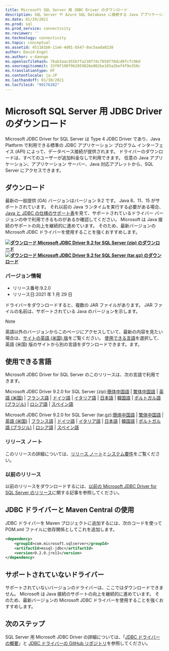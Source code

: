 ```yaml
---
title: Microsoft SQL Server 用 JDBC Driver のダウンロード
description: SQL Server や Azure SQL Database に接続する Java アプリケーションを開発するには、Microsoft JDBC Driver for SQL Server をダウンロードします。
ms.date: 01/29/2021
ms.prod: sql
ms.prod_service: connectivity
ms.reviewer: ''
ms.technology: connectivity
ms.topic: conceptual
ms.assetid: 451181b8-11e6-4d01-b547-9ac5aada8238
author: David-Engel
ms.author: v-daenge
ms.openlocfilehash: 76ab3aac455b7fa230f7dcf850f78dcd0fcfc96d
ms.sourcegitcommit: 33f0f190f962059826e002be165a2bef4f9e350c
ms.translationtype: HT
ms.contentlocale: ja-JP
ms.lasthandoff: 01/30/2021
ms.locfileid: "99176282"
---
```

# <a name="download-microsoft-jdbc-driver-for-sql-server"></a>Microsoft SQL Server 用 JDBC Driver のダウンロード

Microsoft JDBC Driver for SQL Server は Type 4 JDBC Driver であり、Java Platform で利用できる標準の JDBC アプリケーション プログラム インターフェイス (API) によって、データベース接続が提供されます。 ドライバーのダウンロードは、すべてのユーザーが追加料金なしで利用できます。 任意の Java アプリケーション、アプリケーション サーバー、Java 対応アプレットから、SQL Server にアクセスできます。

## <a name="download"></a>ダウンロード

最新の一般提供 (GA) バージョンはバージョン 9.2 です。 Java 8、11、15 がサポートされています。 それ以前の Java ランタイムを実行する必要がある場合、[Java と JDBC の仕様のサポート表](microsoft-jdbc-driver-for-sql-server-support-matrix.md#java-and-jdbc-specification-support)を見て、サポートされているドライバー バージョンの中で利用できるものがあるか確認してください。 Microsoft は Java 接続のサポートの向上を継続的に進めています。 そのため、最新バージョンの Microsoft JDBC ドライバーを使用することを強くおすすめします。

**[![ダウンロード](../../ssms/media/download-icon.png) Microsoft JDBC Driver 9.2 for SQL Server (zip) のダウンロード](https://go.microsoft.com/fwlink/?linkid=2153622)**  
**[![ダウンロード](../../ssms/media/download-icon.png) Microsoft JDBC Driver 9.2 for SQL Server (tar.gz) のダウンロード](https://go.microsoft.com/fwlink/?linkid=2153521)**  

### <a name="version-information"></a>バージョン情報

- リリース番号:9.2.0
- リリース日:2021 年 1 月 29 日

ドライバーをダウンロードすると、複数の JAR ファイルがあります。 JAR ファイルの名前は、サポートされている Java のバージョンを示します。

> [!Note]
> 英語以外のバージョンからこのページにアクセスしていて、最新の内容を見たい場合は、[サイトの英語 (米国) 版]()をご覧ください。 [使用できる言語](#available-languages)を選択して、英語 (米国) 版のサイトから別の言語をダウンロードできます。ます。

## <a name="available-languages"></a>使用できる言語

Microsoft JDBC Driver for SQL Server のこのリリースは、次の言語で利用できます。

Microsoft JDBC Driver 9.2.0 for SQL Server (zip):[簡体中国語](https://go.microsoft.com/fwlink/?linkid=2153622&clcid=0x804) | [繁体中国語](https://go.microsoft.com/fwlink/?linkid=2153622&clcid=0x404) | [英語 (米国)](https://go.microsoft.com/fwlink/?linkid=2153622&clcid=0x409) | [フランス語](https://go.microsoft.com/fwlink/?linkid=2153622&clcid=0x40c) | [ドイツ語](https://go.microsoft.com/fwlink/?linkid=2153622&clcid=0x407) | [イタリア語](https://go.microsoft.com/fwlink/?linkid=2153622&clcid=0x410) | [日本語](https://go.microsoft.com/fwlink/?linkid=2153622&clcid=0x411) | [韓国語](https://go.microsoft.com/fwlink/?linkid=2153622&clcid=0x412) | [ポルトガル語 (ブラジル)](https://go.microsoft.com/fwlink/?linkid=2153622&clcid=0x416) | [ロシア語](https://go.microsoft.com/fwlink/?linkid=2153622&clcid=0x419) | [スペイン語](https://go.microsoft.com/fwlink/?linkid=2153622&clcid=0x40a)

Microsoft JDBC Driver 9.2.0 for SQL Server (tar.gz):[簡体中国語](https://go.microsoft.com/fwlink/?linkid=2153521&clcid=0x804) | [繁体中国語](https://go.microsoft.com/fwlink/?linkid=2153521&clcid=0x404) | [英語 (米国)](https://go.microsoft.com/fwlink/?linkid=2153521&clcid=0x409) | [フランス語](https://go.microsoft.com/fwlink/?linkid=2153521&clcid=0x40c) | [ドイツ語](https://go.microsoft.com/fwlink/?linkid=2153521&clcid=0x407) | [イタリア語](https://go.microsoft.com/fwlink/?linkid=2153521&clcid=0x410) | [日本語](https://go.microsoft.com/fwlink/?linkid=2153521&clcid=0x411) | [韓国語](https://go.microsoft.com/fwlink/?linkid=2153521&clcid=0x412) | [ポルトガル語 (ブラジル)](https://go.microsoft.com/fwlink/?linkid=2153521&clcid=0x416) | [ロシア語](https://go.microsoft.com/fwlink/?linkid=2153521&clcid=0x419) | [スペイン語](https://go.microsoft.com/fwlink/?linkid=2153521&clcid=0x40a)

### <a name="release-notes"></a>リリース ノート

このリリースの詳細については、[リリース ノート](release-notes-for-the-jdbc-driver.md)と[システム要件](system-requirements-for-the-jdbc-driver.md)をご覧ください。

### <a name="previous-releases"></a>以前のリリース

以前のリリースをダウンロードするには、[以前の Microsoft JDBC Driver for SQL Server のリリース](release-notes-for-the-jdbc-driver.md#previous-releases)に関する記事を参照してください。

## <a name="using-the-jdbc-driver-with-maven-central"></a>JDBC ドライバーと Maven Central の使用

JDBC ドライバーを Maven プロジェクトに追加するには、次のコードを使って POM.xml ファイルに依存関係としてこれを追加します。

```xml
<dependency>
    <groupId>com.microsoft.sqlserver</groupId>
    <artifactId>mssql-jdbc</artifactId>
    <version>9.2.0.jre11</version>
</dependency>
```  

## <a name="unsupported-drivers"></a>サポートされていないドライバー

サポートされていないバージョンのドライバーは、ここではダウンロードできません。 Microsoft は Java 接続のサポートの向上を継続的に進めています。 そのため、最新バージョンの Microsoft JDBC ドライバーを使用することを強くおすすめします。  
  
## <a name="next-steps"></a>次のステップ

SQL Server 用 Microsoft JDBC Driver の詳細については、「[JDBC ドライバーの概要](overview-of-the-jdbc-driver.md)」と [JDBC ドライバーの GitHub リポジトリ](https://github.com/microsoft/mssql-jdbc/blob/dev/README.md)を参照してください。